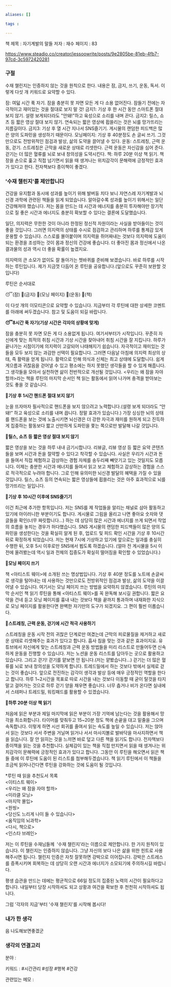```yaml
---

aliases: []

tags :

---
```

책 제목 : 자기계발의 말들
저자 : 재수
페이지 : 83

https://www.steadio.co/creator/jessoowrite/posts/9e2805be-81eb-4fb7-97cd-3c5972420281
### 구절
수재 챌린지는 인증하지 않는 것을 원칙으로 한다. 내용은 잠, 금지, 쓰기, 운동, 독서. 이렇게 다섯 개 키워드로 요약할 수 있다.

잠: 여덟 시간 푹 자기. 잠을 충분히 못 자면 모든 게 다 소용 없어진다. 잠들기 전에는 자극적이고 재미있는 것을 절대로 보지 말 것!
금지1: 기상 후 한 시간 동안 스마트폰 절대 보지 않기. 설령 보게되더라도 "안돼!"하고 육성으로 소리를 내며 끈다.
금지2: 릴스, 쇼츠 등 짧은 영상 절대 보지 않기. 연속되는 짧은 영상에 휩쓸리는 것은 뇌를 망가뜨리는 지름길이다.
금지3: 기상 후 열 시간 지나서 SNS즐기기. 게시물의 랜덤한 피드백은 많은 양의 도파민을 생성하기 때문이다.
모닝페이지: 기상 후 40분정도 손 글씨 쓰기. 그것만으로도 전방위적인 점검과 발상, 삶의 도약을 끌어낼 수 있다.
운동: 스트레칭, 근력 운동, 걷기. 스트레칭은 근막을 새로운 상태로 리셋한다. 근력 운동은 자신감을 심어 준다. 걷기는 더 많은 혈류를 뇌로 보내 창의성을 도약시킨다.
책: 하루 20분 이상 책 읽기. 책장을 손으로 훑고 직접 넘기면서 읽을 때 생겨나는 위치감각이 문해력에 긍정적인 효과가 있다고 한다. 전자책보다 종이책이 좋겠다.


### '수재 챌린지'를 제안합니다

건강을 유지함과 동시에 성과를 높이기 위해 발버둥 치다 보니 자연스레 자기계발과 뇌신경 과학에 관련된 책들을 읽게 되었습니다. 알아갈수록 성과를 높이기 위해서는 일단 건강해져야 했습니다. 저는 몸을 만드는 데 시간과 에너지를 충분히 투자해야만 장기적으로 질 좋은 시간과 에너지도 충분히 확보할 수 있다는 결론에 도달했습니다. 

일단, 의지력은 무한한 것이 아니라 한정된 정신적 자원이라는 사실을 받아들이는 것이 좋을 것입니다. 그러면 의지력의 상태를 수시로 점검하고 관리하며 하루를 통제감 있게 운용할 수 있습니다. 스스로를 몰아붙이며 의지력을 쥐어짜내는 것보다 의지력에 도움이 되는 환경을 조성하는 것이 몸과 정신의 건강에 좋습니다. 더 좋아진 몸과 정신에서 나온 결과물의 성과 역시 더 좋을 확률이 높겠지요.

의지력의 큰 소모가 없이도 잘 돌아가는 쳇바퀴를 준비해 보겠습니다. 바로 하루를 시작하는 루틴입니다. 제가 지금껏 다듬어 온 루틴을 공유합니다.(앞으로도 꾸준히 보완할 것입니다) 

루틴은 순서대로

😴(잠) 📵(금지) 📝(모닝 페이지) 💪(운동) 📕(책) 

이 다섯 개의 이모티콘으로 요약할 수 있습니다. 지금부터 각 루틴에 대한 상세한 코멘트를 아래에 써두겠습니다. 참고 및 도움이 되길 바랍니다.

**😴8시간 푹 자기(기상 시간은 각자의 상황에 맞게)**

잠을 충분히 못 자면 모든 게 다 소용없게 됩니다. 여기서부터가 시작입니다. 꾸준히 자신에게 맞는 최적의 취침 시간과 기상 시간을 찾아내어 취침 시간을 잘 지킵니다. 하루가 끝나가는 시점이기에 의지력이 고갈되어 나태해지기 쉽습니다. 자극적이고 재미있는 것들을 모두 보지 않는 과감한 선택이 필요합니다. 그러면 다음날 아침에 의지력 최상의 상태, 즉 활력을 얻게 됩니다. 활력으로 인해 의식과 신체는 최고 상태에 도달합니다. 쉽게 게으름과 귀찮음을 걷어낼 수 있고 평소에는 하지 못했던 생각들을 할 수 있게 해줍니다. 그 생각들을 모아서 실천하면 삶이 전반적으로 개선될 것입니다. <우리는 왜 잠을 자야 할까>라는 책을 루틴의 마지막 순서인 책 읽는 활동에서 읽어 나가며 충격을 받아보는 것도 좋을 것 같습니다.

**📵기상 후 1시간 핸드폰 절대 보지 않기**

눈을 뜨자마자 필사적으로 핸드폰을 보지 않으려고 노력합니다.(설령 보게 되더라도 “안 돼!” 하고 육성으로 소리를 내며 끕니다. 정말 효과가 있습니다.) 가장 싱싱한 뇌의 상태를 핸드폰을 보는 것에 노출시키면 뇌신경은 더 강한 자극과 재미를 원하게 되고 진득하게 집중하는 활동보다 짧고 산만하게 도파민을 쫓는 쪽으로만 발달해 나갈 것입니다.

**📵릴스, 쇼츠 등 짧은 영상 절대 보지 않기** 

짧은 영상을 보는 것을 하루 내내 금기시합니다. 리뷰글, 리뷰 영상 등 짧은 요약 콘텐츠들을 보며 시간과 돈을 절약할 수 있다고 착각할 수 있습니다. 사실은 우리가 시간과 돈을 들여서 직접 체험하고 감상하는 경험 자체를 송두리째 빼앗기고 있는 것일지도 모릅니다. 이제는 충분한 시간과 에너지를 들여서 읽고 보고 체험하고 감상하는 경험을 스스로 적극적으로 누려야 합니다. 그로 인해 유의미한 뇌신경 발달의 혜택을 가질 수 있을 것입니다. 릴스, 쇼츠 등의 연속되는 짧은 영상들에 휩쓸리는 것은 아주 효과적으로 뇌를 망가뜨리는 일입니다. 

**📵기상 후 10시간 이후에 SNS즐기기**

이건 최근에 추가한 항목입니다. 저는 SNS를 제 작업들을 알리는 채널로 삼아 활동하고 있기에 아이러니한 부분이기도 합니다. 게시물로 그림을 올리고 나면 좋아요 숫자와 댓글들을 확인(너무 짜릿합니다…) 하는 데 상당히 많은 시간과 에너지를 쓰게 되면서 작업의 흐름을 놓치는 경우가 허다했습니다. SNS 게시물의 랜덤한 피드백들이 많은 양의 도파민을 생성한다는 것을 확실히 알게 된 후, 업로드 및 피드 확인 시간을 기상 후 10시간 뒤로 확정하게 되었습니다. 저는 현재 7시에 기상하고 있기에 앞으로는 일과를 충실히 수행한 뒤, 오후 5시 이후로만 SNS에서 뵙도록 하겠습니다. (얼마 전 게시물을 5시 이전에 올려봤는데 역시 일과 전체의 집중도가 확실히 떨어짐을 확인할 수 있었습니다.) 

**📝모닝 페이지 쓰기**

책 <아티스트 웨이>에 소개된 쓰는 명상법입니다. 기상 후 40분 정도를 노트에 손글씨로 생각을 털어내는 데 사용하는 것만으로도 전방위적인 점검과 발상, 삶의 도약을 이끌어낼 수 있습니다. 여기서는 모닝 페이지 쓰는 방법을 요약하지 않겠습니다. 루틴의 마지막 순서인 책 읽기 루틴을 통해 <아티스트 웨이>를 꼭 완독해 보시길 권합니다. 짧은 요약을 건네 듣고 모닝 페이지를 흉내 내는 것보다 책을 끝까지 통과하며 내재화한 지식으로 모닝 페이지를 활용한다면 완벽한 자기만의 도구가 되겠지요. 그 편이 훨씬 이롭습니다. 

**💪스트레칭, 근력 운동, 걷기에 시간 적극 사용하기**

스트레칭을 운동 시작 전의 귀찮은 단계로만 여겼는데 근막의 피로물질을 제거하고 새로운 상태로 리셋해주는 효과가 있다고 합니다. 흡사 침을 맞는 것과 같은 효과이지요. 유튜브에서 자신에게 맞는 스트레칭과 근력 운동 방법들을 미리 리스트로 만들어두면 신속하게 운동을 진행할 수 있습니다. 저는 노션을 운동 리스트를 담아두는 곳으로 활용하고 있습니다. 그리고 걷기! 걷기를 얕보면 안 됩니다.(저는 얕봤습니다…) 걷기는 더 많은 혈류를 뇌로 보내 창의성을 도약하게 합니다. 트레드밀에서 하는 것보다 밖에서 실제로 걷는 것이 좋습니다. 앞으로 전진하는 감각이 생각과 발상 등에 매우 긍정적인 역할을 한다고 합니다. 하루 1~2시간을 목표로 따로 시간을 내는 것보다 이동할 때 굳이 탈것을 타지 말고 걸어가는 것으로 하루 걷기 양을 채우면 좋습니다. 너무 춥거나 비가 온다면 실내에서 스테퍼나 트레드밀, 워킹패드를 활용할 수 있겠습니다.

**📕하루 20분 이상 책 읽기**

처음에 읽은 부분과 제일 마지막에 읽은 부분이 가장 기억에 남는다는 것을 활용해서 망각을 최소화합니다. 타이머를 맞춰두고 15~20분 정도 책에 손끝을 대고 밑줄을 그으며 속독합니다. 이렇게 하면 시선 회귀를 줄여서 읽는 속도를 높일 수 있습니다. 저는 앉아서 읽는 것보다 서서 주변을 거닐며 읽거나 서서 마사지볼로 발바닥을 마사지하면서 책을 읽습니다. 잘 안 읽히는 것을 느끼면 바로 덮고 다른 책을 읽기도 합니다. 전자책보다 종이책을 읽는 것을 추천합니다. 실체감이 있는 책을 직접 만지면서 읽을 때 생겨나는 위치감각이 문해력에 긍정적인 효과가 있다고 합니다. 그동안 이 루틴을 해오면서 읽은 책들 중에 이 루틴에 도움이 된 리스트를 첨부해두겠습니다. 책 읽기 루틴에서 이 책들을 조금씩 읽어나간다면 루틴을 강화하는 것에 도움이 될 것입니다. 

*루틴 때 읽을 추천도서 목록  
<이티스트 웨이>  
<우리는 왜 잠을 자야 할까>  
<미라클 모닝>  
<마지막 몰입>  
<원씽>  
<당신도 느리게 나이 들 수 있습니다>  
<움직임의 뇌과학>  
<다시, 책으로>  
<인스타 브레인>

저는 이 루틴을 수재님들께  ‘수재 챌린지’라는 이름으로 제안합니다. 한 가지 원칙이 있습니다. 이 챌린지는 인증하지 않습니다. 그냥 자신의 보다 나은 삶을 위한 힌트로 사용해주시면 됩니다. 챌린지 인증은 자칫 잘못하면 강박으로 이어집니다. 강박은 스트레스를 증폭시키며 회복하는 데 상당히 오랜 시간과 에너지가 소모되기에 주의하시길 바랍니다. 

평생 습관을 만드는 데에는 평균적으로 66일 정도의 집중된 노력의 시간이 필요하다고 합니다. 내일부터 당장 시작하셔도 되고 상황과 여건을 확보한 후 천천히 시작하셔도 됩니다.

그럼 '각자의 지금'부터 '수재 챌린지'를 시작해 봅시다!

### 내가 한 생각
음
나도해보면좋겠군

### 생각의 연결고리
분야 : 

키워드 : #시간관리 #성장 #행복 #건강

관련있는 메모 : 